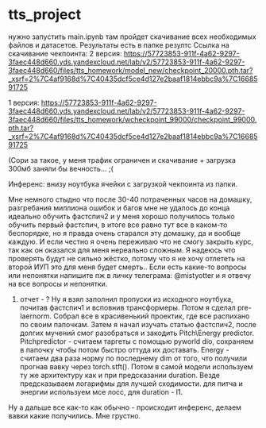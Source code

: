 # tts_project
нужно запустить main.ipynb
там пройдет скачивание всех необходимых файлов и датасетов. Результаты есть в папке резултс
Ссылка на скачивание чекпоинта: 
2 версия: https://57723853-911f-4a62-9297-3faec448d660.yds.yandexcloud.net/lab/v2/57723853-911f-4a62-9297-3faec448d660/files/tts_homework/model_new/checkpoint_20000.pth.tar?_xsrf=2%7C4af9168d%7C40435dcf5ce4d127e2baaf1814ebbc9a%7C1668591725

1 версия: https://57723853-911f-4a62-9297-3faec448d660.yds.yandexcloud.net/lab/v2/57723853-911f-4a62-9297-3faec448d660/files/tts_homework/wcheckpoint_99000/checkpoint_99000.pth.tar?_xsrf=2%7C4af9168d%7C40435dcf5ce4d127e2baaf1814ebbc9a%7C1668591725

(Сори за такое, у меня трафик ограничен и скачивание + загрузка 300мб заняли бы вечность... ;( 

Инференс: внизу ноутбука ячейки с загрузкой чекпоинта из папки.

Мне немного стыдно что после 30-40 потраченных часов на домашку, разгребания миллиона ошибок и багов мне не удалось до конца идеально обучить фастспич2 и у меня хорошо получилось только обучить первый фастспич, в итоге все равно тут все в каком-то беспорядке, но я правда очень старался эту домашку, да и вообще каждую. И если честно я очень переживаю что не смогу закрыть курс, так как он оказался для меня нереально сложным. Я надеюсь что проверять будут не сильно жёстко, потому что я не хочу отлететь на второй ИУП это для меня будет смерть.. Если есть какие-то вопросы или непонятки напишите пж в личку телеграма: @mistyotter и я отвечу на все вопросы и непонятки.


1. отчет - ? 
Ну я взял заполнил пропуски из исходного ноутбука, почитав фастспич1 и всповнив трансформеры. Потом я сделал pre-laernorm. Собрал все в красивенький проектик, где все распихано по своим папочкам. Затем я начал изучать статью фастспич2, после долгих мучений смог разобраться и закодить Pitch\Energy predictor.
Pitchpredictor - считаем таргеты с помощью pyworld dio, сохраняем в папочку чтобы потом быстро оттуда их доставать. Energy - считаем два раза норму по последнему dim от того, что получили прогнав вавку через torch.stft(). Потом в самой модели используем ту же архитектуру как и при предсказании duration. Везде предсказываем логарифмы для лучшей сходимости. для питча и энергии используем мсе лосс, для duration - l1. 

Ну а дальше все как-то как обычно - происходит инференс, делаем вавки какие получились. Мне грустно.
